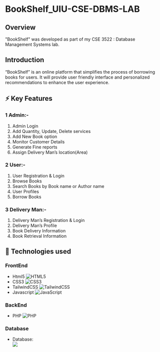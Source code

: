 
# BookShelf_UIU-CSE-DBMS-LAB

## Overview
"BookShelf" was developed as part of my CSE 3522 : Database Management Systems lab.

## Introduction
“BookShelf” is an online platform that simplifies the process of borrowing books for users. It will provide user friendly interface and personalized recommendations to enhance the user experience.

## ⚡ Key Features

### 1	Admin:-
1.	Admin Login
2.	Add Quantity, Update, Delete services
3.	Add New Book option
4.	Monitor Customer Details
5.	Generate Fine reports
6.	Assign Delivery Man’s location(Area)

### 2	User:-
1. User Registration & Login 
2. Browse Books
3. Search Books by Book name or Author name
4. User Profiles
5. Borrow Books
 
### 3	Delivery Man:-
1.	Delivery Man’s Registration & Login
2.	Delivery Man’s Profile
3.	Book Delivery Information
4.	Book Retrieval Information

## 🔗 Technologies used

### FrontEnd
- Html5 ![HTML5](https://img.shields.io/badge/html5-%23E34F26.svg?style=for-the-badge&logo=html5&logoColor=white)
- CSS3 ![CSS3](https://img.shields.io/badge/css3-%231572B6.svg?style=for-the-badge&logo=css3&logoColor=white)
- TailwindCSS ![TailwindCSS](https://img.shields.io/badge/tailwindcss-%2338B2AC.svg?style=for-the-badge&logo=tailwind-css&logoColor=white)
- Javascript ![JavaScript](https://img.shields.io/badge/javascript-%23323330.svg?style=for-the-badge&logo=javascript&logoColor=%23F7DF1E)
### BackEnd
- PHP ![PHP](https://img.shields.io/badge/php-%23777BB4.svg?style=for-the-badge&logo=php&logoColor=white)
### Database
- Database:<br>![](https://img.shields.io/badge/MySQL-005C84?style=for-the-badge&logo=mysql&logoColor=white)

